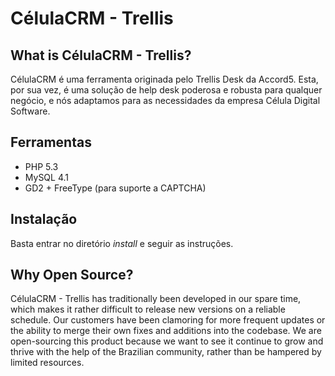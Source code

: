 CélulaCRM - Trellis
============

What is CélulaCRM - Trellis?
---------------------

CélulaCRM é uma ferramenta originada pelo Trellis Desk da Accord5. Esta, por sua vez, é uma solução de help desk poderosa e robusta para qualquer negócio, e nós adaptamos para as necessidades da empresa Célula Digital Software.


Ferramentas
------------

* PHP 5.3
* MySQL 4.1
* GD2 + FreeType (para suporte a CAPTCHA)


Instalação
------------

Basta entrar no diretório *install* e seguir as instruções.


Why Open Source?
----------------

CélulaCRM - Trellis has traditionally been developed in our spare time, which makes it
rather difficult to release new versions on a reliable schedule. Our customers
have been clamoring for more frequent updates or the ability to merge their own
fixes and additions into the codebase. We are open-sourcing this product because
we want to see it continue to grow and thrive with the help of the Brazilian community,
rather than be hampered by limited resources.